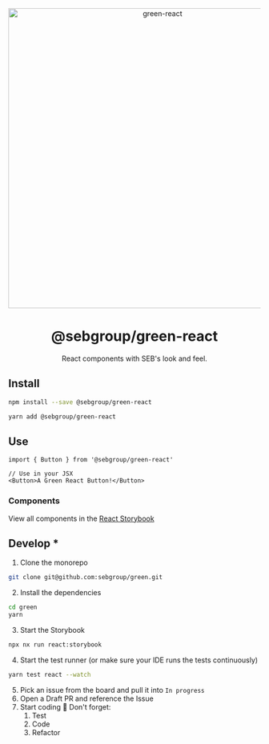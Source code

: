 <div align="center">
<img width="600" alt="green-react" src="https://github.com/sebgroup/green/assets/11420341/ad4c9fe3-137f-4230-9ea7-a4de87752aa9">
<h1>@sebgroup/green-react</h1>
<p>
React components with SEB's look and feel.
</p>
</div>

## Install

```bash
npm install --save @sebgroup/green-react
```

```bash
yarn add @sebgroup/green-react
```

## Use

```tsx
import { Button } from '@sebgroup/green-react'

// Use in your JSX
<Button>A Green React Button!</Button>
```

### Components

View all components in the [React Storybook](https://sebgroup.github.io/green/latest/react/)

## Develop \*

1. Clone the monorepo

```bash
git clone git@github.com:sebgroup/green.git
```

2. Install the dependencies

```bash
cd green
yarn
```

3. Start the Storybook

```bash
npx nx run react:storybook
```

4. Start the test runner (or make sure your IDE runs the tests continuously)

```bash
yarn test react --watch
```

5. Pick an issue from the board and pull it into `In progress`
6. Open a Draft PR and reference the Issue
7. Start coding 🎉 Don't forget:
   1. Test
   2. Code
   3. Refactor
